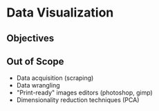 # Data Visualization

## Objectives

## Out of Scope

* Data acquisition (scraping)
* Data wrangling
* "Print-ready" images editors (photoshop, gimp)
* Dimensionality reduction techniques (PCA)

##
